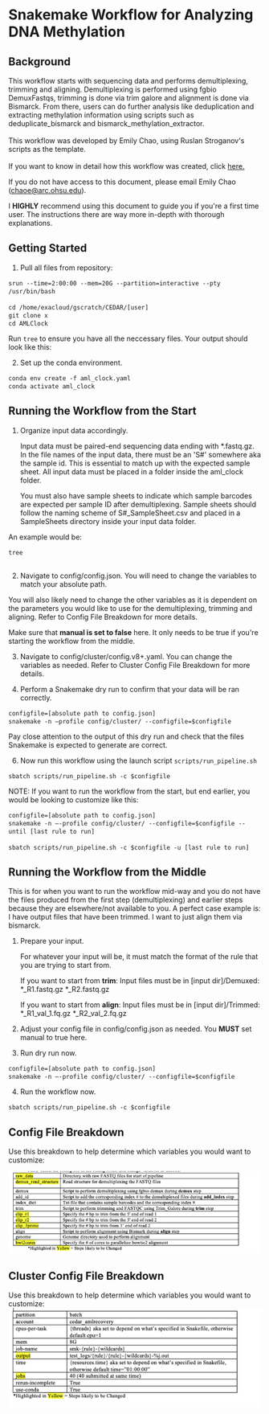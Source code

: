 # Snakemake Workflow for Analyzing DNA Methylation



## Background
This workflow starts with sequencing data and performs demultiplexing, trimming and aligning. Demultiplexing is performed using fgbio DemuxFastqs, trimming is done via trim galore and alignment is done via Bismarck. 
From there, users can do further analysis like deduplication and extracting methylation information using scripts such as deduplicate_bismarck and bismarck_methylation_extractor. 
<br><br>
This workflow was developed by Emily Chao, using Ruslan Stroganov's scripts as the template. 
<br><br>
If you want to know in detail how this workflow was created, click [here.](https://ohsuitg-my.sharepoint.com/:w:/r/personal/chaoe_ohsu_edu/Documents/Snakemake%20AML_CLOCK%20Workflow.docx?d=w9bad47d42fa34591afd6967842272001&csf=1&web=1&e=B5pnh6)


If you do not have access to this document, please email Emily Chao (chaoe@arc.ohsu.edu). 

I **HIGHLY** recommend using this document to guide you if you're a first time user. The instructions there are way more in-depth with thorough explanations. 


## Getting Started
1. Pull all files from repository: 

```
srun --time=2:00:00 --mem=20G --partition=interactive --pty /usr/bin/bash

cd /home/exacloud/gscratch/CEDAR/[user]
git clone x
cd AMLClock
```

Run ```tree``` to ensure you have all the neccessary files. 
Your output should look like this: 


2. Set up the conda environment. 
```
conda env create -f aml_clock.yaml
conda activate aml_clock

```

## Running the Workflow from the Start
1. Organize input data accordingly. 

    Input data must be paired-end sequencing data ending with *.fastq.gz. In the file names of the input data, there must be an 'S#' somewhere aka the sample id. This is essential to match up with the expected sample sheet. All input data must be placed in a folder inside the aml_clock folder. 

    You must also have sample sheets to indicate which sample barcodes are expected per sample ID after demultiplexing. Sample sheets should follow the naming scheme of S#_SampleSheet.csv and placed in a SampleSheets directory inside your input data folder. 

An example would be: 
```
tree


```


2. Navigate to config/config.json. You will need to change the variables to match your absolute path. 

You will also likely need to change the other variables as it is dependent on the parameters you would like to use for the demultiplexing, trimming and aligning. Refer to Config File Breakdown for more details. 

Make sure that **manual is set to false** here. It only needs to be true if you're starting the workflow from the middle. 


3. Navigate to config/cluster/config.v8+.yaml. You can change the variables as needed. Refer to Cluster Config File Breakdown for more details. 


4. Perform a Snakemake dry run to confirm that your data will be ran correctly. 
```
configfile=[absolute path to config.json]
snakemake -n –profile config/cluster/ --configfile=$configfile 
```

Pay close attention to the output of this dry run and check that the files Snakemake is expected to generate are correct. 

6. Now run this workflow using the launch script `scripts/run_pipeline.sh` 
```
sbatch scripts/run_pipeline.sh -c $configfile 

```


NOTE: If you want to run the workflow from the start, but end earlier, you would be looking to customize like this: 

```
configfile=[absolute path to config.json]
snakemake -n –-profile config/cluster/ --configfile=$configfile --until [last rule to run]

sbatch scripts/run_pipeline.sh -c $configfile -u [last rule to run]

```

## Running the Workflow from the Middle 
This is for when you want to run the workflow mid-way and you do not have the files produced from the first step (demultiplexing) and earlier steps because they are elsewhere/not available to you. 
A perfect case example is: I have output files that have been trimmed. I want to just align them via bismarck. 

1. Prepare your input. 
    
    For whatever your input will be, it must match the format of the rule that you are trying to start from. 

    If you want to start from **trim**: 
    Input files must be in [input dir]/Demuxed: 
        *_R1.fastq.gz 
        *_R2.fastq.gz

    If you want to start from **align**: 
    Input files must be in [input dir]/Trimmed: 
        *_R1_val_1.fq.gz 
        *_R2_val_2.fq.gz 

2. Adjust your config file in config/config.json as needed. You **MUST** set manual to true here. 

3. Run dry run now. 

```
configfile=[absolute path to config.json]
snakemake -n –-profile config/cluster/ --configfile=$configfile 
```

4. Run the workflow now. 

```
sbatch scripts/run_pipeline.sh -c $configfile 

```

## Config File Breakdown 

Use this breakdown to help determine which variables you would want to customize: 

![image.png](assets/config_breakdown.png)

## Cluster Config File Breakdown 

Use this breakdown to help determine which variables you would want to customize: 
![image.png](assets/cluster_breakdown.png)



